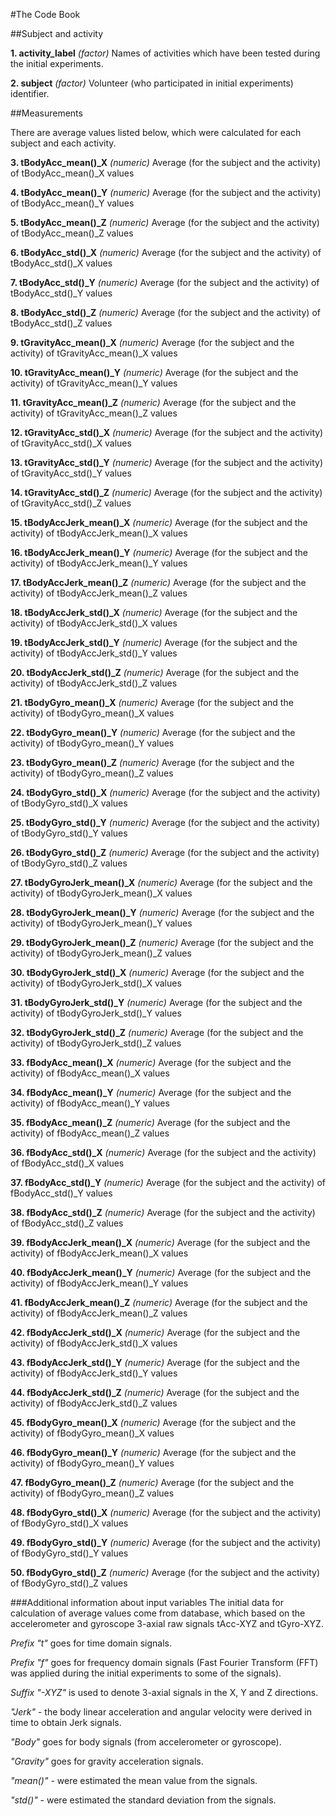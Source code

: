 #The Code Book


##Subject and activity

**1. activity_label**
*(factor)* Names of activities which have been tested during the initial experiments.

**2. subject**
*(factor)* Volunteer (who participated in initial experiments) identifier.

##Measurements

There are average values listed below, which were calculated for each subject and each activity.

**3. tBodyAcc_mean()_X**
*(numeric)* Average (for the subject and the activity) of tBodyAcc_mean()_X values

**4. tBodyAcc_mean()_Y**
*(numeric)* Average (for the subject and the activity) of tBodyAcc_mean()_Y values

**5. tBodyAcc_mean()_Z**
*(numeric)* Average (for the subject and the activity) of tBodyAcc_mean()_Z values

**6. tBodyAcc_std()_X**
*(numeric)* Average (for the subject and the activity) of tBodyAcc_std()_X values

**7. tBodyAcc_std()_Y**
*(numeric)* Average (for the subject and the activity) of tBodyAcc_std()_Y values

**8. tBodyAcc_std()_Z**
*(numeric)* Average (for the subject and the activity) of tBodyAcc_std()_Z values

**9. tGravityAcc_mean()_X**
*(numeric)* Average (for the subject and the activity) of tGravityAcc_mean()_X values

**10. tGravityAcc_mean()_Y**
*(numeric)* Average (for the subject and the activity) of tGravityAcc_mean()_Y values

**11. tGravityAcc_mean()_Z**
*(numeric)* Average (for the subject and the activity) of tGravityAcc_mean()_Z values

**12. tGravityAcc_std()_X**
*(numeric)* Average (for the subject and the activity) of tGravityAcc_std()_X values

**13. tGravityAcc_std()_Y**
*(numeric)* Average (for the subject and the activity) of tGravityAcc_std()_Y values

**14. tGravityAcc_std()_Z**
*(numeric)* Average (for the subject and the activity) of tGravityAcc_std()_Z values

**15. tBodyAccJerk_mean()_X**
*(numeric)* Average (for the subject and the activity) of tBodyAccJerk_mean()_X values

**16. tBodyAccJerk_mean()_Y**
*(numeric)* Average (for the subject and the activity) of tBodyAccJerk_mean()_Y values

**17. tBodyAccJerk_mean()_Z**
*(numeric)* Average (for the subject and the activity) of tBodyAccJerk_mean()_Z values

**18. tBodyAccJerk_std()_X**
*(numeric)* Average (for the subject and the activity) of tBodyAccJerk_std()_X values

**19. tBodyAccJerk_std()_Y**
*(numeric)* Average (for the subject and the activity) of tBodyAccJerk_std()_Y values

**20. tBodyAccJerk_std()_Z**
*(numeric)* Average (for the subject and the activity) of tBodyAccJerk_std()_Z values

**21. tBodyGyro_mean()_X**
*(numeric)* Average (for the subject and the activity) of tBodyGyro_mean()_X values

**22. tBodyGyro_mean()_Y**
*(numeric)* Average (for the subject and the activity) of tBodyGyro_mean()_Y values

**23. tBodyGyro_mean()_Z**
*(numeric)* Average (for the subject and the activity) of tBodyGyro_mean()_Z values

**24. tBodyGyro_std()_X**
*(numeric)* Average (for the subject and the activity) of tBodyGyro_std()_X values

**25. tBodyGyro_std()_Y**
*(numeric)* Average (for the subject and the activity) of tBodyGyro_std()_Y values

**26. tBodyGyro_std()_Z**
*(numeric)* Average (for the subject and the activity) of tBodyGyro_std()_Z values

**27. tBodyGyroJerk_mean()_X**
*(numeric)* Average (for the subject and the activity) of tBodyGyroJerk_mean()_X values

**28. tBodyGyroJerk_mean()_Y**
*(numeric)* Average (for the subject and the activity) of tBodyGyroJerk_mean()_Y values

**29. tBodyGyroJerk_mean()_Z**
*(numeric)* Average (for the subject and the activity) of tBodyGyroJerk_mean()_Z values

**30. tBodyGyroJerk_std()_X**
*(numeric)* Average (for the subject and the activity) of tBodyGyroJerk_std()_X values

**31. tBodyGyroJerk_std()_Y**
*(numeric)* Average (for the subject and the activity) of tBodyGyroJerk_std()_Y values

**32. tBodyGyroJerk_std()_Z**
*(numeric)* Average (for the subject and the activity) of tBodyGyroJerk_std()_Z values

**33. fBodyAcc_mean()_X**
*(numeric)* Average (for the subject and the activity) of fBodyAcc_mean()_X values

**34. fBodyAcc_mean()_Y**
*(numeric)* Average (for the subject and the activity) of fBodyAcc_mean()_Y values

**35. fBodyAcc_mean()_Z**
*(numeric)* Average (for the subject and the activity) of fBodyAcc_mean()_Z values

**36. fBodyAcc_std()_X**
*(numeric)* Average (for the subject and the activity) of fBodyAcc_std()_X values

**37. fBodyAcc_std()_Y**
*(numeric)* Average (for the subject and the activity) of fBodyAcc_std()_Y values

**38. fBodyAcc_std()_Z**
*(numeric)* Average (for the subject and the activity) of fBodyAcc_std()_Z values

**39. fBodyAccJerk_mean()_X**
*(numeric)* Average (for the subject and the activity) of fBodyAccJerk_mean()_X values

**40. fBodyAccJerk_mean()_Y**
*(numeric)* Average (for the subject and the activity) of fBodyAccJerk_mean()_Y values

**41. fBodyAccJerk_mean()_Z**
*(numeric)* Average (for the subject and the activity) of fBodyAccJerk_mean()_Z values

**42. fBodyAccJerk_std()_X**
*(numeric)* Average (for the subject and the activity) of fBodyAccJerk_std()_X values

**43. fBodyAccJerk_std()_Y**
*(numeric)* Average (for the subject and the activity) of fBodyAccJerk_std()_Y values

**44. fBodyAccJerk_std()_Z**
*(numeric)* Average (for the subject and the activity) of fBodyAccJerk_std()_Z values

**45. fBodyGyro_mean()_X**
*(numeric)* Average (for the subject and the activity) of fBodyGyro_mean()_X values

**46. fBodyGyro_mean()_Y**
*(numeric)* Average (for the subject and the activity) of fBodyGyro_mean()_Y values

**47. fBodyGyro_mean()_Z**
*(numeric)* Average (for the subject and the activity) of fBodyGyro_mean()_Z values

**48. fBodyGyro_std()_X**
*(numeric)* Average (for the subject and the activity) of fBodyGyro_std()_X values

**49. fBodyGyro_std()_Y**
*(numeric)* Average (for the subject and the activity) of fBodyGyro_std()_Y values

**50. fBodyGyro_std()_Z**
*(numeric)* Average (for the subject and the activity) of fBodyGyro_std()_Z values


###Additional information about input variables
The initial data for calculation of average values come from database, which based on the accelerometer and gyroscope 3-axial raw signals tAcc-XYZ and tGyro-XYZ.

*Prefix "t"* goes for time domain signals.

*Prefix "f"* goes for frequency domain signals (Fast Fourier Transform (FFT) was applied during the initial experiments to some of the signals).

*Suffix "-XYZ"* is used to denote 3-axial signals in the X, Y and Z directions.

*"Jerk"* - the body linear acceleration and angular velocity were derived in time to obtain Jerk signals.

*"Body"* goes for body signals (from accelerometer or gyroscope).

*"Gravity"* goes for gravity acceleration signals.

*"mean()"* - were estimated the mean value from the signals.

*"std()"* - were estimated the standard deviation from the signals.